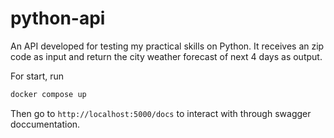 # python-api

An API developed for testing my practical skills on Python. It receives an zip code as input and return the city weather forecast of next 4 days as output.

For start, run

```bash
docker compose up
```

Then go to `http://localhost:5000/docs` to interact with through swagger doccumentation.



